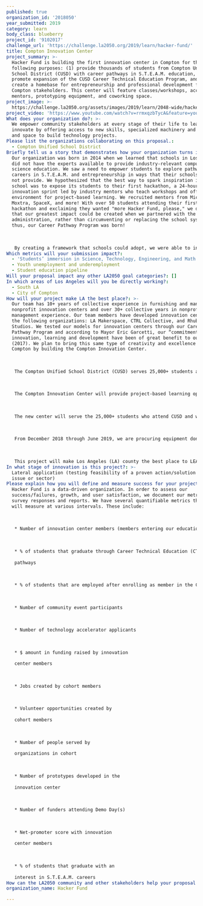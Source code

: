 ```yaml
---
published: true
organization_id: '2018050'
year_submitted: 2019
category: learn
body_class: blueberry
project_id: '9102017'
challenge_url: 'https://challenge.la2050.org/2019/learn/hacker-fund/'
title: Compton Innovation Center
project_summary: >-
  Hacker Fund is building the first innovation center in Compton for the
  following purposes: (1) provide thousands of students from Compton Unified
  School District (CUSD) with career pathways in S.T.E.A.M. education, (2)
  promote expansion of the CUSD Career Technical Education Program, and (3)
  create a homebase for entrepreneurship and professional development for
  Compton stakeholders. This center will feature classes/workshops, access to
  mentors, prototyping equipment, and coworking space.
project_image: >-
  https://challenge.la2050.org/assets/images/2019/learn/2048-wide/hacker-fund.jpg
project_video: 'https://www.youtube.com/watch?v=rrmxqzbTycA&feature=youtu.be'
What does your organization do?: >-
  We empower community stakeholders at every stage of their life to learn and
  innovate by offering access to new skills, specialized machinery and tools,
  and space to build technology projects.
Please list the organizations collaborating on this proposal.:
  - Compton Unified School District
Briefly tell us a story that demonstrates how your organization turns inspiration into impact.: >-
  Our organization was born in 2014 when we learned that schools in Los Angeles
  did not have the experts available to provide industry-relevant computer
  science education. We saw a need to empower students to explore pathways to
  careers in S.T.E.A.M. and entrepreneurship in ways that their schools could
  not provide. We hypothesized that the best way to spark inspiration in a high
  school was to expose its students to their first hackathon, a 24-hour
  innovation sprint led by industry mentors who teach workshops and offer an
  environment for project-based learning. We recruited mentors from Microsoft,
  Moxtra, SpaceX, and more! With over 50 students attending their first
  hackathon and exclaiming they wanted "more Hacker Fund, please," we decided
  that our greatest impact could be created when we partnered with the school
  administration, rather than circumventing or replacing the school system;
  thus, our Career Pathway Program was born! 
   
   
   
   By creating a framework that schools could adopt, we were able to inspire a student like Mariano Bonilla to pursue a career in engineering. We met Mariano when he was a Roosevelt High School student and we taught him to write his first lines of code at Code:Roosevelt, a hackathon for the Boyle Heights community that took place at the Salesian Boys and Girls Club. Last week, our founder bumped into Mariano at the LA Regional FIRST Robotics Competition, a competition in which students build a robot that competes in an engineering challenge. Mariano mentioned he is now studying computer science in college and actively returns to his Roosevelt High School to mentor more students so that they can follow in his footsteps: a pathway to college, employment, and a career in S.T.E.A.M. He plans to work for a technology company when he graduates and is also considering starting his own company as the technical cofounder. Our Career Pathway Program was built upon an Isaac Newton Quote: "If I could have seen further, it is by standing on the shoulder of giants." The purpose of our Compton Innovation Center is to provide the giants whose shoulders students like Mariano can stand on when they are looking to see what can lie ahead if they pursue a career in S.T.E.A.M. through Hacker Fund.
Which metrics will your submission impact?:
  - 'Students’ immersion in Science, Technology, Engineering, and Math content'
  - Youth unemployment and underemployment
  - Student education pipeline
Will your proposal impact any other LA2050 goal categories?: []
In which areas of Los Angeles will you be directly working?:
  - South LA
  - City of Compton
How will your project make LA the best place?: >-
  Our team has 10+ years of collective experience in furnishing and managing
  nonprofit innovation centers and over 30+ collective years in nonprofit
  management experience. Our team members have developed innovation centers with
  the following organizations: LA Makerspace, CTRL Collective, and Rhubarb
  Studios. We tested our models for innovation centers through our Career
  Pathway Program and according to Mayor Eric Garcetti, our “commitments to
  innovation, learning and development have been of great benefit to our City”
  (2017). We plan to bring this same type of creativity and excellence to
  Compton by building the Compton Innovation Center. 
   
   
   
   The Compton Unified School District (CUSD) serves 25,000+ students at 36 sites and is in the midst of a dramatic turnaround, marked by increases in student achievement rates, a graduation rate nearing 90%, dramatic facilities improvements, and a focus on S.T.E.A.M. (science, technology, engineering, technical arts, and math) throughout all schools. CUSD cannot achieve this type of turnaround without professionals who can provide the industry mentorship and access to state-of-the-art equipment. Our project provides this capacity-building support.
   
   
   
   The Compton Innovation Center will provide project-based learning opportunities for students of CUSD which will be curated by Hacker Fund staff. Students and local entrepreneurs who desire to apply their education to creating a prototype will receive capacity-building services including access to the coworking and maker labs, office hours with expert mentors, and fund development support. Entrepreneurs building nonprofit technologies will have access to fiscal sponsorship services and demo days.
   
   
   
   The new center will serve the 25,000+ students who attend CUSD and will provide them with a homebase from which they can develop their professional skills and their startup ideas. This center will empower Compton stakeholders to prototype technology projects, hire locally, and serve their city for years to come. By creating this center, Hacker Fund will help develop the local Compton economy and will ensure positive multi-generational change.
   
   
   
   From December 2018 through June 2019, we are procuring equipment donations and financial support for the development and operation of the innovation center. From April to July 2019, we will create industry-relevant educational curriculum, recruit staff members, and train personnel. In August 2019, we will complete our build-out of the center and will begin daily operation. 
   
   
   
   This project will make Los Angeles (LA) county the best place to LEARN by democratizing the access to resources for technology and entrepreneurship education. The Compton Innovation Center will bring cutting-edge knowledge and educational tools to a sector of LA County that historically has been under-developed. LA is the best place to LEARN insofar as those who have the least amount of access are able to participate and operate as drivers of economic development.
In what stage of innovation is this project?: >-
  Lateral application (testing feasibility of a proven action/solution to a new
  issue or sector)
Please explain how you will define and measure success for your project.: >-
  Hacker Fund is a data-driven organization. In order to assess our
  success/failures, growth, and user satisfaction, we document our metrics via
  survey responses and reports. We have several quantifiable metrics that we
  will measure at various intervals. These include:
   
   
   
   * Number of innovation center members (members entering our education pipeline)
   
   
   
   * % of students that graduate through Career Technical Education (CTE)
   
   pathways
   
   
   
   * % of students that are employed after enrolling as member in the Compton Innovation Center
   
   
   
   * Number of community event participants
   
   
   
   * Number of technology accelerator applicants
   
   
   
   * $ amount in funding raised by innovation
   
   center members
   
   
   
   * Jobs created by cohort members
   
   
   
   * Volunteer opportunities created by
   
   cohort members
   
   
   
   * Number of people served by
   
   organizations in cohort
   
   
   
   * Number of prototypes developed in the
   
   innovation center
   
   
   
   * Number of funders attending Demo Day(s)
   
   
   
   * Net-promoter score with innovation
   
   center members
   
   
   
   * % of students that graduate with an
   
   interest in S.T.E.A.M. careers
How can the LA2050 community and other stakeholders help your proposal succeed?: []
organization_name: Hacker Fund

---
```

